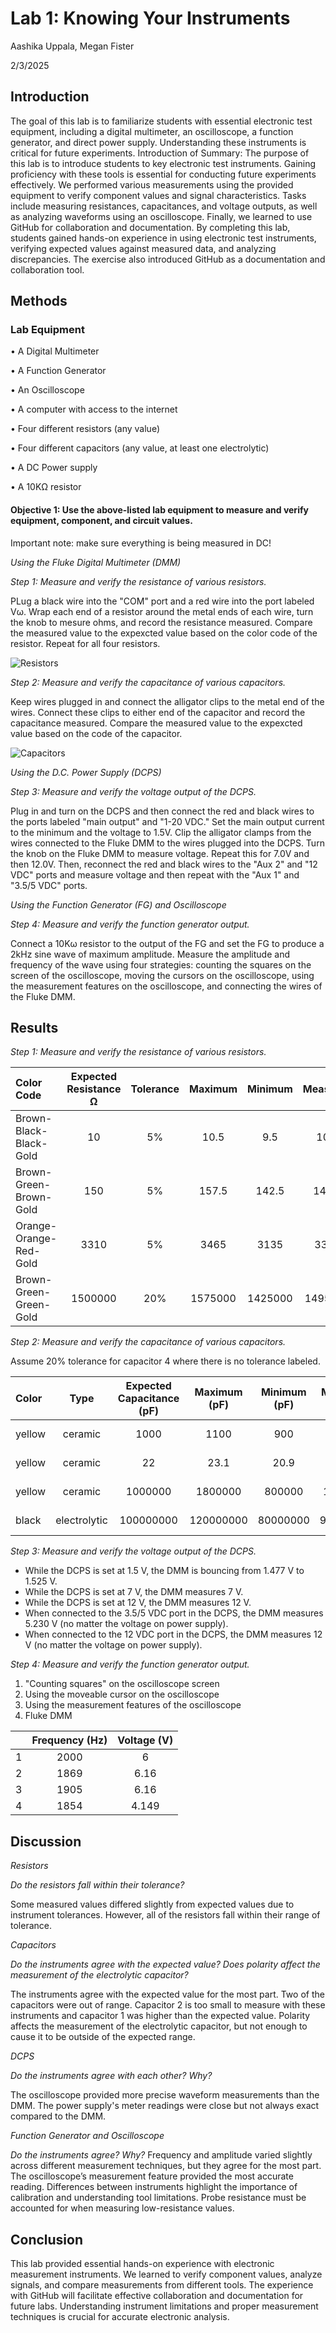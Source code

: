 
# Lab 1: Knowing Your Instruments 
Aashika Uppala, Megan Fister

2/3/2025

## Introduction
The goal of this lab is to familiarize students with essential electronic test equipment, including a digital multimeter, an oscilloscope, a function generator, and direct power supply. 
Understanding these instruments is critical for future experiments. 
Introduction of Summary: The purpose of this lab is to introduce students to key electronic test instruments. Gaining proficiency with these tools is essential for conducting future experiments effectively.
We performed various measurements using the provided equipment to verify component values and signal characteristics. Tasks include measuring resistances, capacitances, and voltage outputs, as well as analyzing waveforms using an oscilloscope.
Finally, we learned to use GitHub for collaboration and documentation.
By completing this lab, students gained hands-on experience in using electronic test instruments, verifying expected values against measured data, and analyzing discrepancies.
The exercise also introduced GitHub as a documentation and collaboration tool.

## Methods
### Lab Equipment
• A Digital Multimeter

• A Function Generator

• An Oscilloscope

• A computer with access to the internet

• Four different resistors (any value)

• Four different capacitors (any value, at least one electrolytic)

• A DC Power supply

• A 10KΩ resistor

#### Objective 1: Use the above-listed lab equipment to measure and verify equipment, component, and circuit values.

Important note: make sure everything is being measured in DC!

*Using the Fluke Digital Multimeter (DMM)*

*Step 1: Measure and verify the resistance of various resistors.*

PLug a black wire into the "COM" port and a red wire into the port labeled V&omega;. Wrap each end of a resistor around the metal ends of each wire, turn the knob to mesure ohms, and record the resistance measured. Compare the measured value to the expexcted value based on the color code of the resistor. Repeat for all four resistors.

![Resistors](https://github.com/aashikauppala/BAE-305-Labs/blob/main/Lab1%203.jpg)

*Step 2: Measure and verify the capacitance of various capacitors.*

Keep wires plugged in and connect the alligator clips to the metal end of the wires. Connect these clips to either end of the capacitor and record the capacitance measured. Compare the measured value to the expexcted value based on the code of the capacitor.

![Capacitors](https://github.com/aashikauppala/BAE-305-Labs/blob/main/Lab1%203.jpg)

*Using the D.C. Power Supply (DCPS)*

*Step 3: Measure and verify the voltage output of the DCPS.*

Plug in and turn on the DCPS and then connect the red and black wires to the ports labeled "main output" and "1-20 VDC." Set the main output current to the minimum and the voltage to 1.5V. Clip the alligator clamps from the wires connected to the Fluke DMM to the wires plugged into the DCPS. Turn the knob on the Fluke DMM to measure voltage. Repeat this for 7.0V and then 12.0V. Then, reconnect the red and black wires to the "Aux 2" and "12 VDC" ports and measure voltage and then repeat with the "Aux 1" and "3.5/5 VDC" ports.

*Using the Function Generator (FG) and Oscilloscope*

*Step 4: Measure and verify the function generator output.*

Connect a 10K&omega; resistor to the output of the FG and set the FG to produce a 2kHz sine wave of maximum amplitude. Measure the amplitude and frequency of the wave using four strategies: counting the squares on the screen of the oscilloscope, moving the cursors on the oscilloscope, using the measurement features on the oscilloscope, and connecting the wires of the Fluke DMM. 


## Results
*Step 1: Measure and verify the resistance of various resistors.*

| Color Code | Expected Resistance &Omega; | Tolerance | Maximum | Minimum | Measured | Range |
|:---|:---:|:---:|:---:|:---:|:---:|---:|
| Brown-Black-Black-Gold | 10    | 5%|10.5   | 9.5   | 10.1  | In Range |
| Brown-Green-Brown-Gold | 150   | 5%|157.5  | 142.5 | 147.7 | In Range |
| Orange-Orange-Red-Gold | 3310  | 5%|3465   | 3135  | 3310  | In Range |
| Brown-Green-Green-Gold |1500000| 20%|1575000|1425000|1495000| In Range |

*Step 2: Measure and verify the capacitance of various capacitors.*

Assume 20% tolerance for capacitor 4 where there is no tolerance labeled. 

| Color| Type | Expected Capacitance (pF) | Maximum (pF) | Minimum (pF) | Measured (pF) | Range |
|:---|:---:|:---:|:---:|:---:|:---:|---:|
|   yellow   | ceramic      |1000     | 1100  | 900  | 1320        | Out of Range |
| yellow   | ceramic      |22      | 23.1     | 20.9     | 320       | Out of Range |
| yellow    | ceramic | 1000000  | 1800000   | 800000  | 1160000   | In Range |
| black     | electrolytic | 100000000  | 120000000 | 80000000   | 97200000    | In Range |


*Step 3: Measure and verify the voltage output of the DCPS.*

- While the DCPS is set at 1.5 V, the DMM is bouncing from 1.477 V to 1.525 V.
- While the DCPS is set at 7 V, the DMM measures 7 V.
- While the DCPS is set at 12 V, the DMM measures 12 V.
- When connected to the 3.5/5 VDC port in the DCPS, the DMM measures 5.230 V (no matter the voltage on power supply).
- When connected to the 12 VDC port in the DCPS, the DMM measures 12 V (no matter the voltage on power supply).


*Step 4: Measure and verify the function generator output.*

1. "Counting squares" on the oscilloscope screen
2. Using the moveable cursor on the oscilloscope
3. Using the measurement features of the oscilloscope
4. Fluke DMM


|  |  Frequency (Hz)|  Voltage (V)|
|:---|:---:|:---:|
|1   |2000 |6|
|2     | 1869 |6.16|
|3     | 1905 |6.16|
|4     | 1854 |4.149|


## Discussion
*Resistors*

*Do the resistors fall within their tolerance?*

Some measured values differed slightly from expected values due to instrument tolerances. However, all of the resistors fall within their range of tolerance. 


*Capacitors*

*Do the instruments agree with the expected value? Does polarity affect the measurement of the electrolytic capacitor?*

The instruments agree with the expected value for the most part. Two of the capacitors were out of range. Capacitor 2 is too small to measure with these instruments and capacitor 1 was higher than the expected value. Polarity affects the measurement of the electrolytic capacitor, but not enough to cause it to be outside of the expected range. 


*DCPS*

*Do the instruments agree with each other? Why?*

The oscilloscope provided more precise waveform measurements than the DMM. The power supply's meter readings were close but not always exact compared to the DMM.


*Function Generator and Oscilloscope*

*Do the instruments agree? Why?*
Frequency and amplitude varied slightly across different measurement techniques, but they agree for the most part. The oscilloscope’s measurement feature provided the most accurate reading. Differences between instruments highlight the importance of calibration and understanding tool limitations. Probe resistance must be accounted for when measuring low-resistance values.

## Conclusion
This lab provided essential hands-on experience with electronic measurement instruments. We learned to verify component values, analyze signals, and compare measurements from different tools.
The experience with GitHub will facilitate effective collaboration and documentation for future labs. Understanding instrument limitations and proper measurement techniques is crucial for accurate electronic analysis.
